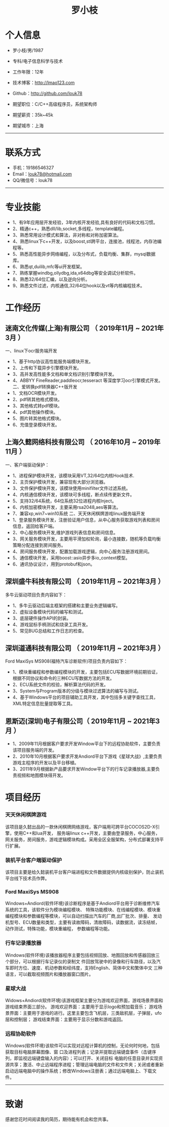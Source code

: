  <center>
     <h1>罗小枝</h1>
 </center>

# 个人信息

 - 罗小枝/男/1987
 - 专科/电子信息科学与技术
 - 工作年限：12年
 - 技术博客：http://lmao123.com
 - Github：http://github.com/louk78

 - 期望职位：C/C++高级程序员，系统架构师
 - 期望薪资：35k~45k
 - 期望城市：上海

---


# 联系方式

- 手机：19186546327
- Email：louk78@hotmail.com
- QQ/微信号：louk78

---


# 专业技能
- 1、有9年应用层开发经验，3年内核开发经验,具有良好的代码和文档习惯。
- 2、精通c++，熟悉dll/lib,socket,多线程，template编程。
- 3、熟悉常用设计模式和算法，非对称和对称加密算法。
- 4、熟悉linux下c++开发，以及boost,stl跨平台，连接池，线程池，内存池编程等。
- 5、熟悉高性能异步网络编程，以及分布式，负载均衡、集群，mysql数据库。
- 6、熟悉qt,duilib,mfc等ui开发框架。
- 7、熟练掌握windbg,ollydbg,ida,x64dbg等安全调试分析软件。
- 8、熟悉32/64位汇编，以及逆向分析。
- 9、熟悉文件过滤，内核通信,32/64位hook以及vt等内核编程技术。

# 工作经历

## 迷南文化传媒(上海)有限公司 （ 2019年11月 ~ 2021年3月 ）
一、linux下ocr服务端开发
- 1、基于http协议高性能服务端模块开发。
- 2、上传和下载异步引擎模块开发。
- 3、高并发高性能多文档和单文档识别引擎模块开发。
- 4、ABBYY FineReader,paddleocr,tesseract 等深度学习ocr引擎模式开发。
二、爱转换pdf转换器C++版开发
- 1、文档OCR模块开发。
- 2、pdf转其他格式模块。
- 3、其他格式转pdf模块。
- 4、pdf其他操作模块。
- 5、图片转其他格式模块。
- 6、充值登录模块开发。
## 上海久懿网络科技有限公司 （ 2016年10月 ~ 2019年11月 ）
一、客户端驱动保护：
- 1、进程保护模块开发，该模块采用VT,32/64位内核Hook技术.
- 2、主页保护模块开发，兼容现有大部分浏览器。
- 3、文件保护模块开发，该模块使用minifilter文件过滤系统。
- 4、内核通信模块开发，该模块可多线程，断点续传更新文件。
- 5、支持32/64系统，64位系统32位进程内核Inject。
- 6、内核加密模块开发，主要采用rsa2048,aes等算法。
- 7、兼容xp,win7~win10系统
二、天天休闲棋牌游戏linux服务端开发
- 1、登录服务模块开发，注册验证用户信息，从中心服务获取游戏列表和房间信息，返回给客户端。
- 2、中心服务模块开发,维护游戏列表信息和房间信息。
- 3、网关服务模块开发，主要用平滑加权轮询，最小连接数，随机等负载均衡策略分配连接到房间服务。
- 4、房间服务模块开发，配置加载游戏逻辑，向中心服务注册游戏房间。
- 5、通信模块开发，采用boost::asio异步多io_context模型。
- 6、通讯协议设计，用到protobuf和json。
## 深圳盛牛科技有限公司 （ 2019年11月 ~ 2021年3月 ）
多牛云驱动项目负责内容如下：
- 1、多牛云驱动后端主框架的搭建和主要业务逻辑编写。
- 2、虚拟设备模块代码的编写和测试。
- 3、底层硬件操作API的封装。
- 4、游戏鼠标手柄测试和烧录工具开发。
- 5、常见BUG总结和工作日志的检查。

## 深圳道通科技有限公司 （ 2019年11月 ~ 2021年3月 ）
Ford MaxiSys MS908(福特汽车诊断软件)项目负责内容如下：
- 1、模块重编程和参数编程模块的开发，主要包括ECU写数据环境前期验证，根据不同协议和命令的三种ECU写数据方法的开发。
- 2、ECU系统文件的校验，解析算法代码的开发。
- 3、System与Program版本的分级与模块过滤算法的编写与测试。
- 4、基于Windows平台的项目辅助工具开发，其中包括多关键字查找工具，XML特定信息批量提取等工具。

## 恩斯迈(深圳)电子有限公司（ 2019年11月 ~ 2021年3月 ）
- 1、2009年11月根据客户要求开发Window平台下的远程协助软件，主要负责该项目服务端的开发。
- 2、2010年10月根据客户要求开发Andiord平台下游戏《星球大战》,主要负责游戏主程序的开发以及平台移植。
- 3、2011年9月根据新产品要求开发Window平台下的行车记录播放器,主要负责视频和地图模块得开发。
# 项目经历

### 天天休闲棋牌游戏 
该项目是久懿出品的一款休闲棋牌网络游戏，客户端用可跨平台COCOS2D-X引擎，使用C++和lua开发，
服务端linux c++开发，主要由登录服务，中心服务，网关服务，房间服务，游戏逻辑模块构成。采用全区全服架构，分布式部署支持平行扩展。


### 装机平台客户端驱动保护
该项目主要是给久懿装机平台客户端进程和文件数据提供内核级别保护，防止装机平台线下技术员作弊。


### Ford MaxiSys MS908
Windows+Andiord(软件环境)该诊断程序是基于Andiord平台用于诊断维修汽车系统的工具，该软件分为模块编程模块、
特殊功能模块、在线编程模块、模块重编程模块和参数编程等模块，可以自动扫描出汽车的厂商,出厂批次、排量、
发动机型号、ECU数量和类型，主要有读故障码，清故障码，读数据流，读冻结帧，动作测试，特殊功能，模块重编程，
参数编程等功能。
### 行车记录播放器
Windows(软件环境)该播放器程序主要包括视频回放、地图回放和传感器回放三个部分，可以根据行车记录仪的录制文
件回放驾驶中的录像和行车路径，以及汽车即时方位、速度、机动参数和经纬度，支持English、简体中文和繁体中文
三种语言，可以截取视频图片和播放器窗口图片。
### 星球大战
Widows+Andiord(软件环境)该游戏框架主要分为游戏欢迎界面，游戏场景界面和游戏结束界面三部分。
游戏欢迎界面：主要用于显示logo和预加载音乐；
游戏场景界面：主要用于游戏的进行。这里主要包含飞机层，三类敌机层，子弹层，ufo层和控制层；
游戏结束界面：主要用于显示分数和游戏返回。
### 远程协助软件
Windows(软件环境)该软件可以实现对远程计算机的控制，无论何时何地，包括获取目标电脑屏幕图像、窗
口及进程列表；记录并提取远端键盘事件（击键序列，即监视远端键盘输入的内容）；可以打开、关闭目标
电脑的任意目录并实现资源共享；激活、中止远端程序进程；管理远端电脑的文件和文件夹；关闭或者重新
启动远端电脑中的操作系统；修改Windows注册表；通过远端电脑上、下载文件。

 






---

# 致谢
感谢您花时间阅读我的简历，期待能有机会和您共事。
